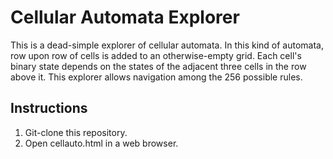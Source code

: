 # Cellular Automata Explorer

This is a dead-simple explorer of cellular automata.
In this kind of automata, row upon row of cells is added to an
otherwise-empty grid. Each cell's binary state depends on the
states of the adjacent three cells in the row above it. This explorer
allows navigation among the 256 possible rules.

## Instructions

1. Git-clone this repository.
2. Open cellauto.html in a web browser.
